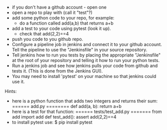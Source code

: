 * if you don't have a github account - open one
* open a repo to play with (call it "test"?)
* add some python code to your repo, for example:
	* do a function called add(a,b) that returns a+b
* add a test to your code using pytest (look it up).
	* check that add(2,2)==4
* push you code to you github repo.
* Configure a pipeline job in jenkins and connect it to your github account.
	Tell the pipeline to use the "Jenkinsfile" in your source repository.
* Tell jenkins how to run you tests by placing the appropriate "Jenkinsfile"
	at the root of your repository and telling it how to run your python tests.
* Run a jenkins job and see how jenkins pulls your code from github and tests it.
	(This is done from the Jenkins GUI).
* You may need to install 'pytest' on your machine so that jenkins could use it.

Hints:
* here is a python function that adds two integers and returns their sum:
    ====== add.py ========
    def add(a, b):
        return a+b
* here is a test for that function:
    ====== tests/test_add.py =======
    from add import add
    def test_add():
        assert add(2,2)==4
* to install pytest use:
    $ pip install pytest
